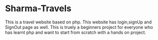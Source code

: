 # Sharma-Travels
This is a travel website based on php.
This website has login,signUp and SignOut page as well.
This is truely a beginners project for everyone who has learnt php and want to start from scratch with a hands on project.

